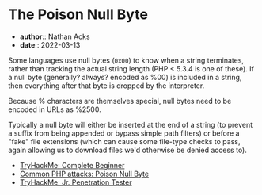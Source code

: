 # The Poison Null Byte

* **author**:: Nathan Acks
* **date**:: 2022-03-13

Some languages use null bytes (`0x00`) to know when a string terminates, rather than tracking the actual string length (PHP < 5.3.4 is one of these). If a null byte (generally? always? encoded as %00) is included in a string, then everything after that byte is dropped by the interpreter.

Because % characters are themselves special, null bytes need to be encoded in URLs as %2500.

Typically a null byte will either be inserted at the end of a string (to prevent a suffix from being appended or bypass simple path filters) or before a "fake" file extensions (which can cause some file-type checks to pass, again allowing us to download files we'd otherwise be denied access to).

* [TryHackMe: Complete Beginner](tryhackme-complete-beginner.md)
* [Common PHP attacks: Poison Null Byte](https://defendtheweb.net/article/common-php-attacks-poison-null-byte)
* [TryHackMe: Jr. Penetration Tester](tryhackme-jr-penetration-tester.md)
